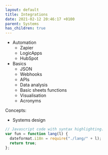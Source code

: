 ```yaml
---
layout: default
title: Integrations
date: 2021-02-12 20:46:17 +0100
parent: Systems
has_children: true
---
```


- Automation
  - Zapier
  - LogicApps
  - HubSpot
- Basics
  - JSON
  - Webhooks
  - APIs
  - Data analysis
  - Basic sheets functions
  - Visualisation
  - Acronyms

Concepts:

- Systems design

```js
// Javascript code with syntax highlighting.
var fun = function lang(l) {
  dateformat.i18n = require("./lang/" + l);
  return true;
};
```

<!-- {% highlight ruby %}
def print_hi(name)
puts "Hi, #{name}"
end
print_hi('Tom')
#=> prints 'Hi, Tom' to STDOUT.
{% endhighlight %}

Check out the [Jekyll docs][jekyll-docs] for more info on how to get the most out of Jekyll. File all bugs/feature requests at [Jekyll’s GitHub repo][jekyll-gh]. If you have questions, you can ask them on [Jekyll Talk][jekyll-talk].

[jekyll-docs]: https://jekyllrb.com/docs/home
[jekyll-gh]: https://github.com/jekyll/jekyll
[jekyll-talk]: https://talk.jekyllrb.com/ -->
